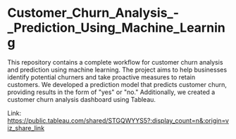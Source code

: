 # Customer_Churn_Analysis_-_Prediction_Using_Machine_Learning
This repository contains a complete workflow for customer churn analysis and prediction using machine learning. The project aims to help businesses identify potential churners and take proactive measures to retain customers.
We developed a prediction model that predicts customer churn, providing results in the form of "yes" or "no." Additionally, we created a customer churn analysis dashboard using Tableau.

Link: https://public.tableau.com/shared/STGQWYYS5?:display_count=n&:origin=viz_share_link



